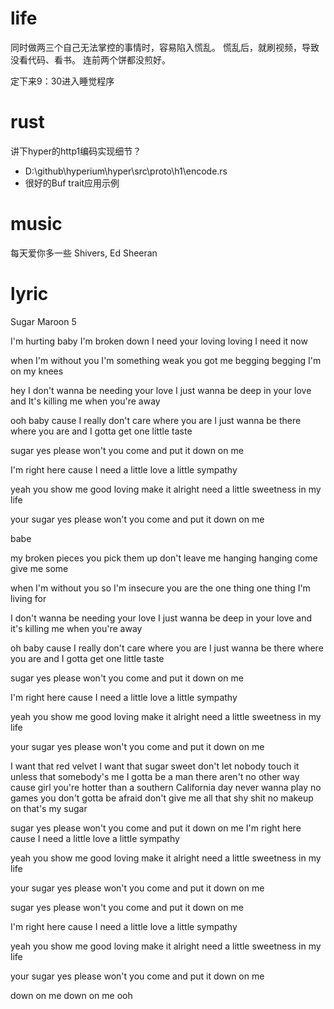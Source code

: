 # life

同时做两三个自己无法掌控的事情时，容易陷入慌乱。
慌乱后，就刷视频，导致没看代码、看书。
连前两个饼都没煎好。

定下来9：30进入睡觉程序

# rust

讲下hyper的http1编码实现细节？
* D:\github\hyperium\hyper\src\proto\h1\encode.rs
* 很好的Buf trait应用示例

# music

每天爱你多一些
Shivers, Ed Sheeran

# lyric

Sugar
  Maroon 5

I'm hurting baby
I'm broken down
I need your loving
loving I need it now

when I'm without you
I'm something weak
you got me begging
begging I'm on my knees

hey I don't wanna be needing your love
I just wanna be deep in your love
and It's killing me when you're away

ooh baby
cause I really don't care where you are
I just wanna be there where you are
and I gotta get one little taste

sugar
yes please
won't you come and put it down on me

I'm right here cause I need
a little love a little sympathy

yeah
you show me good loving make it alright
need a little sweetness in my life

your sugar
yes please
won't you come and put it down on me

babe

my broken pieces
you pick them up
don't leave me hanging
hanging come give me some

when I'm without you so I'm insecure
you are the one thing
one thing I'm living for

I don't wanna be needing your love
I just wanna be deep in your love
and it's killing me when you're away

oh baby
cause I really don't care where you are
I just wanna be there where you are
and I gotta get one little taste

sugar
yes please
won't you come and put it down on me

I'm right here cause I need
a little love a little sympathy

yeah
you show me good loving make it alright
need a little sweetness in my life

your sugar
yes please
won't you come and put it down on me

I want that red velvet
I want that sugar sweet
don't let nobody touch it unless that somebody's me
I gotta be a man
there aren't no other way
cause girl you're hotter than a southern California day
never wanna play no games you don't gotta be afraid
don't give me all that shy shit
no makeup on
that's my sugar

sugar
yes please
won't you come and put it down on me
I'm right here cause I need
a little love a little sympathy

yeah
you show me good loving make it alright
need a little sweetness in my life

your sugar
yes please
won't you come and put it down on me

sugar
yes please
won't you come and put it down on me

I'm right here cause I need
a little love a little sympathy

yeah
you show me good loving make it alright
need a little sweetness in my life

your sugar
yes please
won't you come and put it down on me

down on me down on me
ooh
